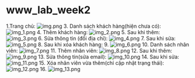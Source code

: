 # www_lab_week2
1.Trang chủ:
![img.png](images/img.png)
3. Danh sách khách hàng(hiện chưa có):
![img_1.png](images/img_1.png)
4. Thêm khách hàng:
![img_2.png](images/img_2.png)
5. Sau khi thêm:
![img_3.png](images/img_3.png)
6. Sửa thông tin (đổi địa chỉ):
![img_4.png](images/img_4.png)
7. Sau khi sửa:
![img_5.png](images/img_5.png)
8. Sau khi xóa khách hàng:
9. ![img_6.png](images/img_6.png)
10. Danh sách nhân viên:
![img_7.png](images/img_7.png)
11. Thêm nhân viên:
![img_8.png](images/img_8.png)
12. Sau khi thêm:
![img_9.png](images/img_9.png)
13. Sửa thông tin(sửa email):
![img_10.png](images/img_10.png)
14. Sau khi sửa:
![img_11.png](images/img_11.png)
15. Xóa nhân viên vừa thêm(chỉ cập nhật trạng thái): 
![img_12.png](images/img_12.png)
16. ![img_13.png](images/img_13.png)